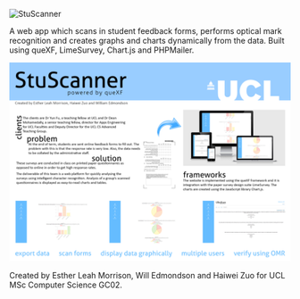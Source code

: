 ![StuScanner](https://github.com/estherleah/StuScanner/blob/master/img/logo_FINAL.png)

A web app which scans in student feedback forms, performs optical mark recognition and creates graphs and charts dynamically from the data. Built using queXF, LimeSurvey, Chart.js and PHPMailer.

![Poster](https://github.com/estherleah/StuScanner/blob/master/img/Poster.jpg)

Created by Esther Leah Morrison, Will Edmondson and Haiwei Zuo for UCL MSc Computer Science GC02.
